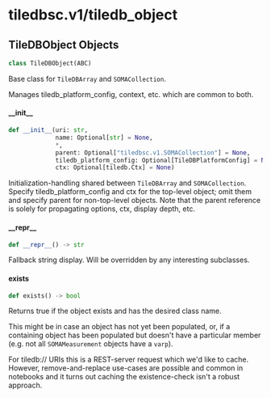 <a id="tiledbsc.v1/tiledb_object"></a>

# tiledbsc.v1/tiledb\_object

<a id="tiledbsc.v1/tiledb_object.TileDBObject"></a>

## TileDBObject Objects

```python
class TileDBObject(ABC)
```

Base class for `TileDBArray` and `SOMACollection`.

Manages tiledb_platform_config, context, etc. which are common to both.

<a id="tiledbsc.v1/tiledb_object.TileDBObject.__init__"></a>

#### \_\_init\_\_

```python
def __init__(uri: str,
             name: Optional[str] = None,
             *,
             parent: Optional["tiledbsc.v1.SOMACollection"] = None,
             tiledb_platform_config: Optional[TileDBPlatformConfig] = None,
             ctx: Optional[tiledb.Ctx] = None)
```

Initialization-handling shared between `TileDBArray` and `SOMACollection`.  Specify
tiledb_platform_config and ctx for the top-level object; omit them and specify parent for
non-top-level objects. Note that the parent reference is solely for propagating options,
ctx, display depth, etc.

<a id="tiledbsc.v1/tiledb_object.TileDBObject.__repr__"></a>

#### \_\_repr\_\_

```python
def __repr__() -> str
```

Fallback string display. Will be overridden by any interesting subclasses.

<a id="tiledbsc.v1/tiledb_object.TileDBObject.exists"></a>

#### exists

```python
def exists() -> bool
```

Returns true if the object exists and has the desired class name.

This might be in case an object has not yet been populated, or, if a containing object has
been populated but doesn't have a particular member (e.g. not all `SOMAMeasurement` objects
have a `varp`).

For tiledb:// URIs this is a REST-server request which we'd like to cache.
However, remove-and-replace use-cases are possible and common in notebooks
and it turns out caching the existence-check isn't a robust approach.

